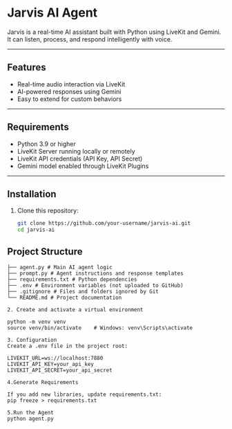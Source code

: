 # Jarvis AI Agent

Jarvis is a real-time AI assistant built with Python using LiveKit and Gemini.  
It can listen, process, and respond intelligently with voice.

---

## Features
- Real-time audio interaction via LiveKit
- AI-powered responses using Gemini
- Easy to extend for custom behaviors

---

## Requirements
- Python 3.9 or higher
- LiveKit Server running locally or remotely
- LiveKit API credentials (API Key, API Secret)
- Gemini model enabled through LiveKit Plugins
---

## Installation
1. Clone this repository:
   ```bash
   git clone https://github.com/your-username/jarvis-ai.git
   cd jarvis-ai

## Project Structure
```
├── agent.py # Main AI agent logic
├── prompt.py # Agent instructions and response templates
├── requirements.txt # Python dependencies
├── .env # Environment variables (not uploaded to GitHub)
├── .gitignore # Files and folders ignored by Git
└── README.md # Project documentation
```
```
2. Create and activate a virtual environment

python -m venv venv
source venv/bin/activate    # Windows: venv\Scripts\activate
```
```
3. Configuration
Create a .env file in the project root:

LIVEKIT_URL=ws://localhost:7880
LIVEKIT_API_KEY=your_api_key
LIVEKIT_API_SECRET=your_api_secret
```
```
4.Generate Requirements

If you add new libraries, update requirements.txt:
pip freeze > requirements.txt
```
```
5.Run the Agent
python agent.py
```


